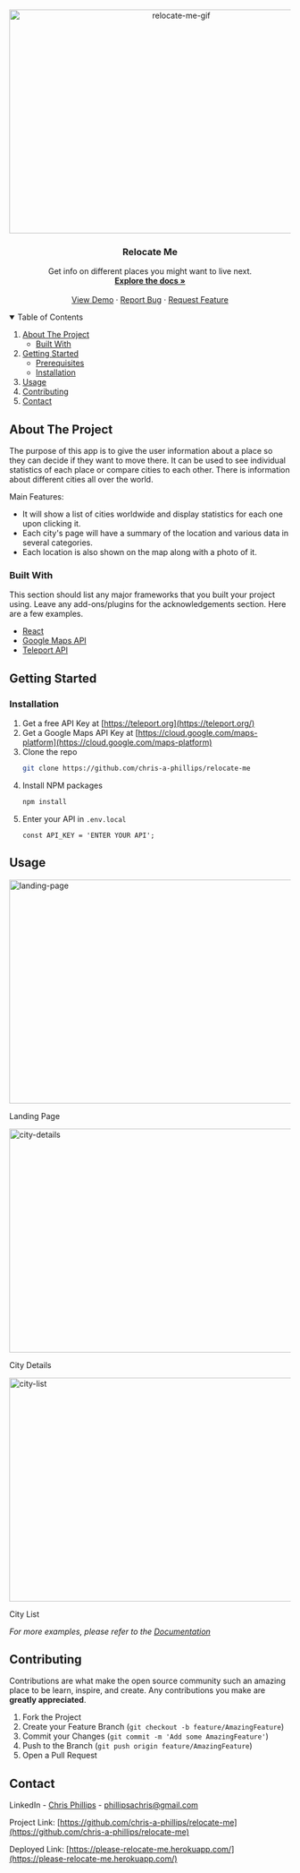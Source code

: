 <br />
<p align="center">
  <a href="https://github.com/othneildrew/Best-README-Template">
    <img src="https://github.com/chris-a-phillips/relocate-me/blob/master/src/media/relocate-me.gif" alt="relocate-me-gif" width="600" height="400">
  </a>

  <h3 align="center">Relocate Me</h3>

  <p align="center">
    Get info on different places you might want to live next.
    <br />
    <a href="https://github.com/chris-a-phillips/relocate-me"><strong>Explore the docs »</strong></a>
    <br />
    <br />
    <a href="https://github.com/chris-a-phillips/relocate-me">View Demo</a>
    ·
    <a href="https://github.com/chris-a-phillips/relocate-me/issues">Report Bug</a>
    ·
    <a href="https://github.com/chris-a-phillips/relocate-me/issues">Request Feature</a>
  </p>
</p>



<!-- TABLE OF CONTENTS -->
<details open="open">
  <summary>Table of Contents</summary>
  <ol>
    <li>
      <a href="#about-the-project">About The Project</a>
      <ul>
        <li><a href="#built-with">Built With</a></li>
      </ul>
    </li>
    <li>
      <a href="#getting-started">Getting Started</a>
      <ul>
        <li><a href="#prerequisites">Prerequisites</a></li>
        <li><a href="#installation">Installation</a></li>
      </ul>
    </li>
    <li><a href="#usage">Usage</a></li>
    <li><a href="#contributing">Contributing</a></li>
    <li><a href="#contact">Contact</a></li>
  </ol>
</details>



<!-- ABOUT THE PROJECT -->
## About The Project

The purpose of this app is to give the user information about a place so they can decide if they want to move there. It can be used to see individual statistics of each place or compare cities to each other. There is information about different cities all over the world.


Main Features:
* It will show a list of cities worldwide and display statistics for each one upon clicking it.
* Each city's page will have a summary of the location and various data in several categories.
* Each location is also shown on the map along with a photo of it.

### Built With

This section should list any major frameworks that you built your project using. Leave any add-ons/plugins for the acknowledgements section. Here are a few examples.
* [React](https://reactjs.org/)
* [Google Maps API](https://cloud.google.com/maps-platform)
* [Teleport API](https://teleport.org/)



<!-- GETTING STARTED -->
## Getting Started

### Installation

1. Get a free API Key at [https://teleport.org](https://teleport.org/)
2. Get a Google Maps API Key at [https://cloud.google.com/maps-platform](https://cloud.google.com/maps-platform)
2. Clone the repo
   ```sh
   git clone https://github.com/chris-a-phillips/relocate-me
   ```
3. Install NPM packages
   ```sh
   npm install
   ```
4. Enter your API in `.env.local`
   ```JS
   const API_KEY = 'ENTER YOUR API';
   ```



<!-- USAGE EXAMPLES -->
## Usage

<img src="https://github.com/chris-a-phillips/relocate-me/blob/master/src/media/screenshot-three.png" alt="landing-page" width="600" height="400">

Landing Page


<img src="https://github.com/chris-a-phillips/relocate-me/blob/master/src/media/screenshot-one.png" alt="city-details" width="600" height="400">

City Details


<img src="https://github.com/chris-a-phillips/relocate-me/blob/master/src/media/screenshot-two.png" alt="city-list" width="600" height="400">

City List


_For more examples, please refer to the [Documentation](https://github.com/chris-a-phillips/relocate-me/blob/master/README.md)_


<!-- CONTRIBUTING -->
## Contributing

Contributions are what make the open source community such an amazing place to be learn, inspire, and create. Any contributions you make are **greatly appreciated**.

1. Fork the Project
2. Create your Feature Branch (`git checkout -b feature/AmazingFeature`)
3. Commit your Changes (`git commit -m 'Add some AmazingFeature'`)
4. Push to the Branch (`git push origin feature/AmazingFeature`)
5. Open a Pull Request

<!-- CONTACT -->
## Contact

LinkedIn - [Chris Phillips](https://www.linkedin.com/in/chris-a-phillips/) - phillipsachris@gmail.com

Project Link: [https://github.com/chris-a-phillips/relocate-me](https://github.com/chris-a-phillips/relocate-me)

Deployed Link: [https://please-relocate-me.herokuapp.com/](https://please-relocate-me.herokuapp.com/)

